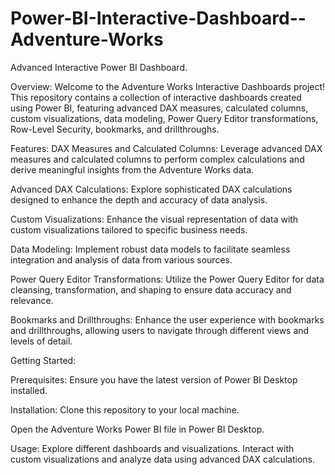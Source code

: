 # Power-BI-Interactive-Dashboard--Adventure-Works
Advanced Interactive Power BI Dashboard.

Overview:
Welcome to the Adventure Works Interactive Dashboards project! This repository contains a collection of interactive dashboards created using Power BI, featuring advanced DAX measures, calculated columns, custom visualizations, data modeling, Power Query Editor transformations, Row-Level Security, bookmarks, and drillthroughs.

Features:
DAX Measures and Calculated Columns:
Leverage advanced DAX measures and calculated columns to perform complex calculations and derive meaningful insights from the Adventure Works data.

Advanced DAX Calculations:
Explore sophisticated DAX calculations designed to enhance the depth and accuracy of data analysis.

Custom Visualizations:
Enhance the visual representation of data with custom visualizations tailored to specific business needs.

Data Modeling:
Implement robust data models to facilitate seamless integration and analysis of data from various sources.

Power Query Editor Transformations:
Utilize the Power Query Editor for data cleansing, transformation, and shaping to ensure data accuracy and relevance.

Bookmarks and Drillthroughs:
Enhance the user experience with bookmarks and drillthroughs, allowing users to navigate through different views and levels of detail.

Getting Started:

Prerequisites:
Ensure you have the latest version of Power BI Desktop installed.

Installation:
Clone this repository to your local machine.

Open the Adventure Works Power BI file in Power BI Desktop.

Usage:
Explore different dashboards and visualizations.
Interact with custom visualizations and analyze data using advanced DAX calculations.


